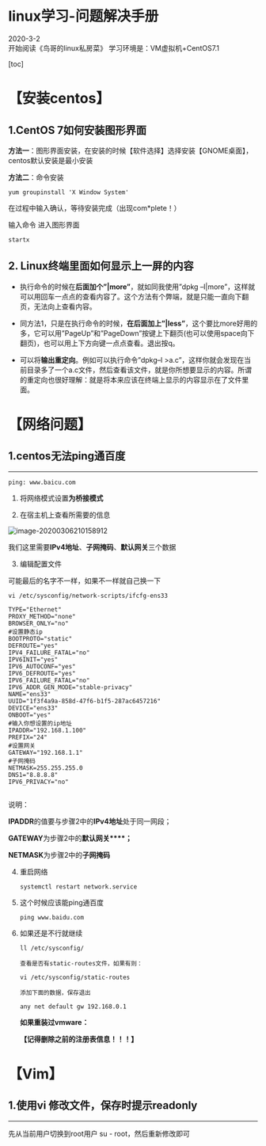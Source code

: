 

# linux学习-问题解决手册

2020-3-2  
开始阅读《鸟哥的linux私房菜》
学习环境是：VM虚拟机+CentOS7.1



[toc]



# 【安装centos】

## 1.CentOS 7如何安装图形界面

**方法一**：图形界面安装，在安装的时候【软件选择】选择安装【GNOME桌面】，centos默认安装是最小安装

**方法二**：命令安装

```
yum groupinstall 'X Window System'
```

在过程中输入确认，等待安装完成（出现com*plete！）

输入命令 进入图形界面

```
startx
```



## 2. Linux终端里面如何显示上一屏的内容

* 执行命令的时候在**后面加个”|more”**，就如同我使用”dpkg –l|more”，这样就可以用回车一点点的查看内容了。这个方法有个弊端，就是只能一直向下翻页，无法向上查看内容。

* 同方法1，只是在执行命令的时候，**在后面加上”|less”**，这个要比more好用的多，它可以用”PageUp”和”PageDown”按键上下翻页(也可以使用space向下翻页)，也可以用上下方向键一点点查看。退出按q。

* 可以将**输出重定向**。例如可以执行命令”dpkg–l >a.c”，这样你就会发现在当前目录多了一个a.c文件，然后查看该文件，就是你所想要显示的内容。所谓的重定向也很好理解：就是将本来应该在终端上显示的内容显示在了文件里面。
  

# 【网络问题】
## 1.centos无法ping通百度

***

`ping: www.baicu.com`

1. 将网络模式设置**为桥接模式**

2. 在宿主机上查看所需要的信息

![image-20200306210158912](C:\Users\SXC\AppData\Roaming\Typora\typora-user-images\image-20200306210158912.png)

我们这里需要**IPv4地址**、**子网掩码**、**默认网关**三个数据

3. 编辑配置文件

可能最后的名字不一样，如果不一样就自己换一下

```
vi /etc/sysconfig/network-scripts/ifcfg-ens33
```

```
TYPE="Ethernet"
PROXY_METHOD="none"
BROWSER_ONLY="no"
#设置静态ip
BOOTPROTO="static"
DEFROUTE="yes"
IPV4_FAILURE_FATAL="no"
IPV6INIT="yes"
IPV6_AUTOCONF="yes"
IPV6_DEFROUTE="yes"
IPV6_FAILURE_FATAL="no"
IPV6_ADDR_GEN_MODE="stable-privacy"
NAME="ens33"
UUID="1f3f4a9a-858d-47f6-b1f5-287ac6457216"
DEVICE="ens33"
ONBOOT="yes"
#输入你想设置的ip地址
IPADDR="192.168.1.100"
PREFIX="24"
#设置网关
GATEWAY="192.168.1.1"
#子网掩码
NETMASK=255.255.255.0
DNS1="8.8.8.8"
IPV6_PRIVACY="no"
 
```

说明：

**IPADDR**的值要与步骤2中的**IPv4地址**处于同一网段；

**GATEWAY**为步骤2中的**默认网关****；**

**NETMASK**为步骤2中的**子网掩码**

4. 重启网络

   ```
   systemctl restart network.service
   ```

5. 这个时候应该能ping通百度

   ```
   ping www.baidu.com
   ```

6. 如果还是不行就继续

   ```
   ll /etc/sysconfig/
    
   查看是否有static-routes文件，如果有则：
    
   vi /etc/sysconfig/static-routes
    
   添加下面的数据，保存退出
    
   any net default gw 192.168.0.1
   ```

   **如果重装过vmware：**

   **【记得删除之前的注册表信息！！！】**







# 【Vim】

## 1.使用vi 修改文件，保存时提示readonly

***

先从当前用户切换到root用户 su - root，然后重新修改即可

```

```

